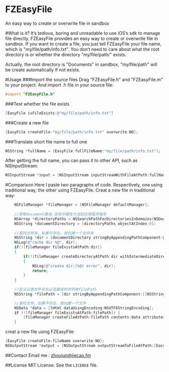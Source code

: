 FZEasyFile
==========

An easy way to create or overwrite file in sandbox

#What is it?
It’s tedious, boring and unreadable to use iOS’s sdk to manage file directly. FZEasyFile provides an easy way to create or overwrite file in sandbox. If you want to create a file, you just tell FZEasyFile your file name, which is "my/file/path/info.txt". You don’t need to care about what the root directory is or whether the directory "my/file/path/" exists. 

Actually, the root directory is "Documents" in sandbox, "my/file/path" will be create automatically if not exists.

#Usage
###Import the source files
Drag "FZEasyFile.h" and "FZEasyFile.m" to your project. And import .h file in your source file:
```objective-c
#import "FZEasyFile.h"
```

###Test whether the file exists
```objective-c
[EasyFile isFileExists:@"my/file/path/info.txt"]
```

###Create a new file
```objective-c
[EasyFile createFile:"my/file/path/info.txt" overwrite:NO];
```

###Translate short file name to full one
```objective-c
NSString *fullName = [EasyFile fullFileName:"my/file/path/info.txt"];
```
After getting the full name, you can pass it to other API, such as NSInputStream:
```objective-c
NSInputStream *input = [NSInputStream inputStreamWithFileAtPath:fullName];
```

#Comparison
Here I paste two paragraphs of code. Respectively, one using traditional way, the other using FZEasyFile.
Creat a new file in traditional way:
```objective-c
    NSFileManager *fileManager = [NSFileManager defaultManager];
    
    //获取document路径,括号中属性为当前应用程序独享
    NSArray *directoryPaths = NSSearchPathForDirectoriesInDomains(NSDocumentDirectory, NSUserDomainMask, YES);
    NSString *documentDirectory = [directoryPaths objectAtIndex:0];
    
    //查找文件夹，如果不存在，就创建一个文件夹
    NSString *dir = [documentDirectory stringByAppendingPathComponent:@SAVEDIR];
    NSLog(@"cache dir %@", dir);
    if(![fileManager fileExistsAtPath:dir])
    {
        if(![fileManager createDirectoryAtPath:dir withIntermediateDirectories:YES attributes:nil error:nil])
        {
            NSLog(@"create dir:(%@) error", dir);
            return;
        }
    }
    
    //定义记录文件全名以及路径的字符串filePath
    NSString *filePath = [dir stringByAppendingPathComponent:[[NSString alloc]initWithFormat:@"/%@", filename]];

    //查找文件，如果不存在，就创建一个文件
    NSData *data = [lHtml dataUsingEncoding:NSUTF8StringEncoding];
    if (![fileManager fileExistsAtPath:filePath]) {
        [fileManager createFileAtPath:filePath contents:data attributes:nil];
    }
```
creat a new file using FZEasyFile:
```objective-c
[EasyFile createFile:fileName overwrite:NO];
NSOutputStream *output = [NSOutputStream outputStreamToFileAtPath:[EasyFile fullFileName:fileName] append:NO];
```

##Contact
Email me : [zhoujun@jiecao.fm](mailto:zhoujun@jiecao.fm)

##License
MIT License. See the `LICENSE` file.

